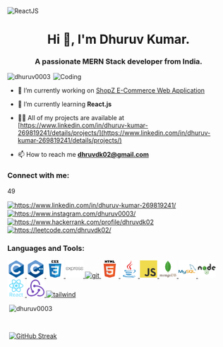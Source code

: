 ![ReactJS](https://github.com/dhuruv0003/dhuruv0003/assets/116896454/ac39d32d-f8a6-4056-a029-a47df177704f)



<h1 align="center">Hi 👋, I'm Dhuruv Kumar.</h1>
<h3 align="center">A passionate MERN Stack developer from India.</h3>

<img align="right" alt="Coding" width="400" src="https://media.tenor.com/rePDfDWO3XoAAAAd/hacking.gif">

<p align="left"> <img src="https://komarev.com/ghpvc/?username=dhuruv0003&label=Profile%20views&color=0e75b6&style=flat" alt="dhuruv0003" /> </p>

- 🔭 I’m currently working on [ShopZ E-Commerce Web Application](https://shopz-shop.vercel.app/)
- 🌱 I’m currently learning **React.js**

- 👨‍💻 All of my projects are available at [https://www.linkedin.com/in/dhuruv-kumar-269819241/details/projects/](https://www.linkedin.com/in/dhuruv-kumar-269819241/details/projects/)

- 📫 How to reach me **dhruvdk02@gmail.com**

<h3 align="left">Connect with me:</h3>49
<p align="left">
<a href="https://www.linkedin.com/in/dhuruv-kumar/" target="blank"><img align="center" src="https://raw.githubusercontent.com/rahuldkjain/github-profile-readme-generator/master/src/images/icons/Social/linked-in-alt.svg" alt="https://www.linkedin.com/in/dhuruv-kumar-269819241/" height="30" width="40" /></a>
<a href="https://www.instagram.com/dhuruv0003/" target="blank"><img align="center" src="https://raw.githubusercontent.com/rahuldkjain/github-profile-readme-generator/master/src/images/icons/Social/instagram.svg" alt="https://www.instagram.com/dhuruv0003/" height="30" width="40" /></a>
  <a href="https://www.hackerrank.com/https://www.hackerrank.com/profile/dhruvdk02" target="blank"><img align="center" src="https://raw.githubusercontent.com/rahuldkjain/github-profile-readme-generator/master/src/images/icons/Social/hackerrank.svg" alt="https://www.hackerrank.com/profile/dhruvdk02" height="30" width="40" /></a>
<a href="https://leetcode.com/dhruvdk02/" target="blank"><img align="center" src="https://raw.githubusercontent.com/rahuldkjain/github-profile-readme-generator/master/src/images/icons/Social/leet-code.svg" alt="https://leetcode.com/dhruvdk02/" height="30" width="40" /></a>
</p>

<h3 align="left">Languages and Tools:</h3>
<p align="left"> <a href="https://www.cprogramming.com/" target="_blank" rel="noreferrer"> <img src="https://raw.githubusercontent.com/devicons/devicon/master/icons/c/c-original.svg" alt="c" width="40" height="40"/> </a> <a href="https://www.w3schools.com/cpp/" target="_blank" rel="noreferrer"> <img src="https://raw.githubusercontent.com/devicons/devicon/master/icons/cplusplus/cplusplus-original.svg" alt="cplusplus" width="40" height="40"/> </a> <a href="https://www.w3schools.com/css/" target="_blank" rel="noreferrer"> <img src="https://raw.githubusercontent.com/devicons/devicon/master/icons/css3/css3-original-wordmark.svg" alt="css3" width="40" height="40"/> </a> <a href="https://expressjs.com" target="_blank" rel="noreferrer"> <img src="https://raw.githubusercontent.com/devicons/devicon/master/icons/express/express-original-wordmark.svg" alt="express" width="40" height="40"/> </a> <a href="https://git-scm.com/" target="_blank" rel="noreferrer"> <img src="https://www.vectorlogo.zone/logos/git-scm/git-scm-icon.svg" alt="git" width="40" height="40"/> </a> <a href="https://www.w3.org/html/" target="_blank" rel="noreferrer"> <img src="https://raw.githubusercontent.com/devicons/devicon/master/icons/html5/html5-original-wordmark.svg" alt="html5" width="40" height="40"/> </a> <a href="https://www.java.com" target="_blank" rel="noreferrer"> <img src="https://raw.githubusercontent.com/devicons/devicon/master/icons/java/java-original.svg" alt="java" width="40" height="40"/> </a> <a href="https://developer.mozilla.org/en-US/docs/Web/JavaScript" target="_blank" rel="noreferrer"> <img src="https://raw.githubusercontent.com/devicons/devicon/master/icons/javascript/javascript-original.svg" alt="javascript" width="40" height="40"/> </a> <a href="https://www.mongodb.com/" target="_blank" rel="noreferrer"> <img src="https://raw.githubusercontent.com/devicons/devicon/master/icons/mongodb/mongodb-original-wordmark.svg" alt="mongodb" width="40" height="40"/> </a> <a href="https://www.mysql.com/" target="_blank" rel="noreferrer"> <img src="https://raw.githubusercontent.com/devicons/devicon/master/icons/mysql/mysql-original-wordmark.svg" alt="mysql" width="40" height="40"/> </a> <a href="https://nodejs.org" target="_blank" rel="noreferrer"> <img src="https://raw.githubusercontent.com/devicons/devicon/master/icons/nodejs/nodejs-original-wordmark.svg" alt="nodejs" width="40" height="40"/> </a> <a href="https://reactjs.org/" target="_blank" rel="noreferrer"> <img src="https://raw.githubusercontent.com/devicons/devicon/master/icons/react/react-original-wordmark.svg" alt="react" width="40" height="40"/> </a>  <a href="https://redux.js.org" target="_blank" rel="noreferrer"> <img src="https://raw.githubusercontent.com/devicons/devicon/master/icons/redux/redux-original.svg" alt="redux" width="40" height="40"/> </a> <a href="https://tailwindcss.com/" target="_blank" rel="noreferrer"> <img src="https://www.vectorlogo.zone/logos/tailwindcss/tailwindcss-icon.svg" alt="tailwind" width="40" height="40"/> </a> </p>

<p>&nbsp;<img align="center" src="https://github-readme-stats.vercel.app/api?username=dhuruv0003&show_icons=true&theme=radical&border_radius=9.9&card_width=490" alt="dhuruv0003" width="505" /></p>
<br/>
<p>&nbsp;<a href="https://git.io/streak-stats"><img src="https://github-readme-streak-stats.herokuapp.com?user=dhuruv0003&theme=radical" alt="GitHub Streak" /></a></p>
<!-- <p><img align="left" src="https://github-readme-stats.vercel.app/api/top-langs?username=dhuruv0003&show_icons=true&locale=en&layout=compact" alt="dhuruv0003" /></p> -->

